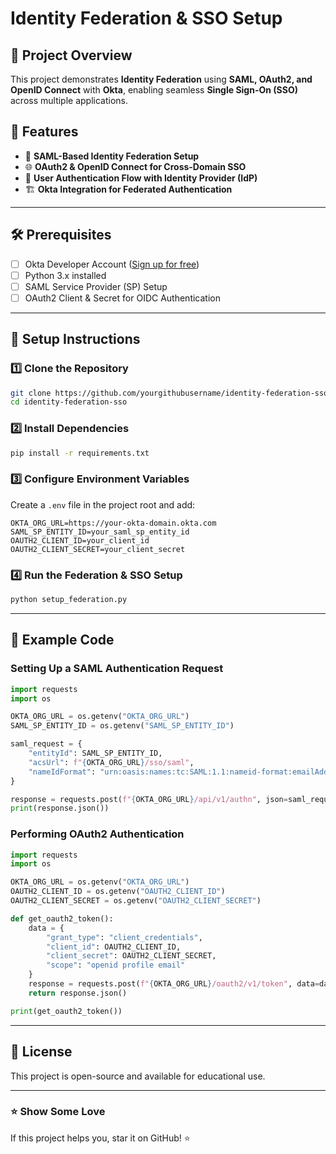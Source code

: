 # Identity Federation & SSO Setup

## 📌 Project Overview
This project demonstrates **Identity Federation** using **SAML, OAuth2, and OpenID Connect** with **Okta**, enabling seamless **Single Sign-On (SSO)** across multiple applications.

## 🚀 Features
- 🔑 **SAML-Based Identity Federation Setup**
- 🌐 **OAuth2 & OpenID Connect for Cross-Domain SSO**
- 🔄 **User Authentication Flow with Identity Provider (IdP)**
- 🏗 **Okta Integration for Federated Authentication**

---

## 🛠 Prerequisites
- [ ] Okta Developer Account ([Sign up for free](https://developer.okta.com/))
- [ ] Python 3.x installed
- [ ] SAML Service Provider (SP) Setup
- [ ] OAuth2 Client & Secret for OIDC Authentication

---

## 🔧 Setup Instructions

### 1️⃣ Clone the Repository
```bash
git clone https://github.com/yourgithubusername/identity-federation-sso.git
cd identity-federation-sso
```

### 2️⃣ Install Dependencies
```bash
pip install -r requirements.txt
```

### 3️⃣ Configure Environment Variables
Create a `.env` file in the project root and add:
```
OKTA_ORG_URL=https://your-okta-domain.okta.com
SAML_SP_ENTITY_ID=your_saml_sp_entity_id
OAUTH2_CLIENT_ID=your_client_id
OAUTH2_CLIENT_SECRET=your_client_secret
```

### 4️⃣ Run the Federation & SSO Setup
```bash
python setup_federation.py
```

---

## 📝 Example Code

### Setting Up a SAML Authentication Request
```python
import requests
import os

OKTA_ORG_URL = os.getenv("OKTA_ORG_URL")
SAML_SP_ENTITY_ID = os.getenv("SAML_SP_ENTITY_ID")

saml_request = {
    "entityId": SAML_SP_ENTITY_ID,
    "acsUrl": f"{OKTA_ORG_URL}/sso/saml",
    "nameIdFormat": "urn:oasis:names:tc:SAML:1.1:nameid-format:emailAddress"
}

response = requests.post(f"{OKTA_ORG_URL}/api/v1/authn", json=saml_request)
print(response.json())
```

### Performing OAuth2 Authentication
```python
import requests
import os

OKTA_ORG_URL = os.getenv("OKTA_ORG_URL")
OAUTH2_CLIENT_ID = os.getenv("OAUTH2_CLIENT_ID")
OAUTH2_CLIENT_SECRET = os.getenv("OAUTH2_CLIENT_SECRET")

def get_oauth2_token():
    data = {
        "grant_type": "client_credentials",
        "client_id": OAUTH2_CLIENT_ID,
        "client_secret": OAUTH2_CLIENT_SECRET,
        "scope": "openid profile email"
    }
    response = requests.post(f"{OKTA_ORG_URL}/oauth2/v1/token", data=data)
    return response.json()

print(get_oauth2_token())
```

---

## 📜 License
This project is open-source and available for educational use.

---
### ⭐ Show Some Love
If this project helps you, star it on GitHub! ⭐
 
 
 
